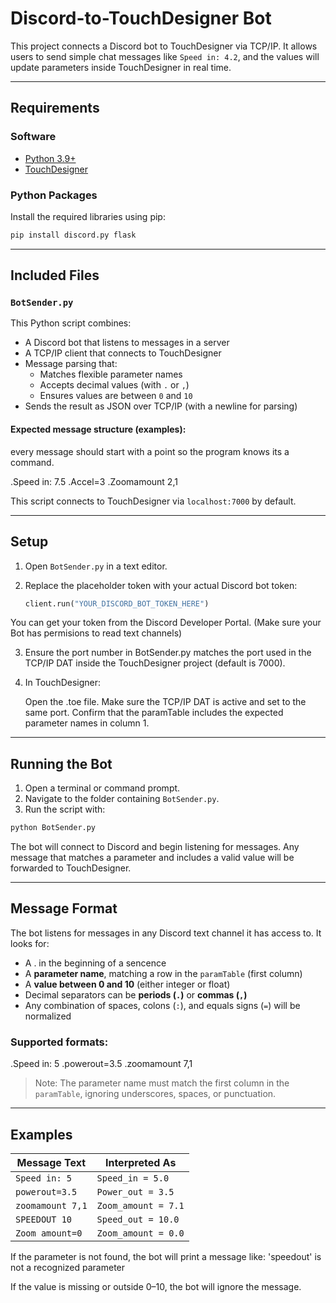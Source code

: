 # Discord-to-TouchDesigner Bot

This project connects a Discord bot to TouchDesigner via TCP/IP. It allows users to send simple chat messages like `Speed in: 4.2`, and the values will update parameters inside TouchDesigner in real time.

---

## Requirements

### Software

- [Python 3.9+](https://www.python.org/downloads/)
- [TouchDesigner](https://derivative.ca/download)

### Python Packages

Install the required libraries using pip:

```bash
pip install discord.py flask
```


---

## Included Files

### `BotSender.py`

This Python script combines:

- A Discord bot that listens to messages in a server
- A TCP/IP client that connects to TouchDesigner
- Message parsing that:
  - Matches flexible parameter names
  - Accepts decimal values (with `.` or `,`)
  - Ensures values are between `0` and `10`
- Sends the result as JSON over TCP/IP (with a newline for parsing)

#### Expected message structure (examples):
every message should start with a point so the program knows its a command. 

.Speed in: 7.5
.Accel=3
.Zoomamount 2,1

This script connects to TouchDesigner via `localhost:7000` by default.

---

## Setup

1. Open `BotSender.py` in a text editor.
2. Replace the placeholder token with your actual Discord bot token:

   ```python
   client.run("YOUR_DISCORD_BOT_TOKEN_HERE")

You can get your token from the Discord Developer Portal. (Make sure your Bot has permisions to read text channels)

3. Ensure the port number in BotSender.py matches the port used in the TCP/IP DAT inside the TouchDesigner project (default is 7000).

4. In TouchDesigner:

      Open the .toe file.
      Make sure the TCP/IP DAT is active and set to the same port.
      Confirm that the paramTable includes the expected parameter names in column 1.
---

## Running the Bot

1. Open a terminal or command prompt.
2. Navigate to the folder containing `BotSender.py`.
3. Run the script with:

```bash
python BotSender.py
```
The bot will connect to Discord and begin listening for messages. Any message that matches a parameter and includes a valid value will be forwarded to TouchDesigner.

---


## Message Format

The bot listens for messages in any Discord text channel it has access to. It looks for:

- A . in the beginning of a sencence
- A **parameter name**, matching a row in the `paramTable` (first column)
- A **value between 0 and 10** (either integer or float)
- Decimal separators can be **periods (`.`)** or **commas (`,`)**
- Any combination of spaces, colons (`:`), and equals signs (`=`) will be normalized

### Supported formats:

.Speed in: 5
.powerout=3.5
.zoomamount 7,1

> Note: The parameter name must match the first column in the `paramTable`, ignoring underscores, spaces, or punctuation.


---

## Examples

| Message Text        | Interpreted As            |
|---------------------|---------------------------|
| `Speed in: 5`       | `Speed_in = 5.0`          |
| `powerout=3.5`      | `Power_out = 3.5`         |
| `zoomamount 7,1`    | `Zoom_amount = 7.1`       |
| `SPEEDOUT 10`       | `Speed_out = 10.0`        |
| `Zoom amount=0`     | `Zoom_amount = 0.0`       |

If the parameter is not found, the bot will print a message like:
'speedout' is not a recognized parameter

If the value is missing or outside 0–10, the bot will ignore the message.






